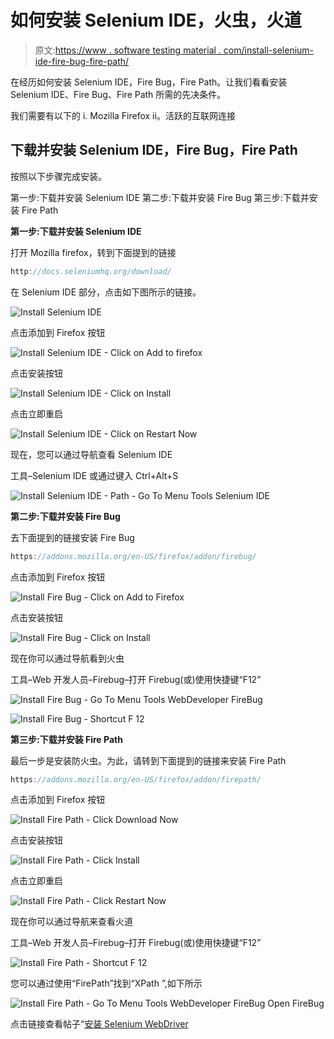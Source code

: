 # 如何安装 Selenium IDE，火虫，火道

> 原文:[https://www . software testing material . com/install-selenium-ide-fire-bug-fire-path/](https://www.softwaretestingmaterial.com/install-selenium-ide-fire-bug-fire-path/)

在经历如何安装 Selenium IDE，Fire Bug，Fire Path。让我们看看安装 Selenium IDE、Fire Bug、Fire Path 所需的先决条件。

我们需要有以下的
i. Mozilla Firefox
ii。活跃的互联网连接

## 下载并安装 Selenium IDE，Fire Bug，Fire Path

按照以下步骤完成安装。

第一步:下载并安装 Selenium IDE
第二步:下载并安装 Fire Bug
第三步:下载并安装 Fire Path

**第一步:下载并安装 Selenium IDE**

打开 Mozilla firefox，转到下面提到的链接

```java
http://docs.seleniumhq.org/download/
```

在 Selenium IDE 部分，点击如下图所示的链接。

![Install Selenium IDE](img/9d8f70ebf09ca1f16f175bf77f14f0ca.png "Install Selenium IDE")

点击添加到 Firefox 按钮

![Install Selenium IDE - Click on Add to firefox](img/3a1bb32d6878d42898533026b5f5d3f6.png "Install Selenium IDE - Click on Add to firefox")

点击安装按钮

![Install Selenium IDE - Click on Install](img/1b59e803dd8dd71a15e9a386492056b7.png "Install Selenium IDE - Click on Install")

点击立即重启

![Install Selenium IDE - Click on Restart Now](img/77bac9a24fa343ec6726d2ce83db8df0.png "Install Selenium IDE - Click on Restart Now")

现在，您可以通过导航查看 Selenium IDE

工具–Selenium IDE 或通过键入 Ctrl+Alt+S

![Install Selenium IDE - Path - Go To Menu Tools Selenium IDE](img/3b68efac3079a80d31c64018e8d00254.png "Install Selenium IDE - Path - Go To Menu Tools Selenium IDE")

**第二步:下载并安装 Fire Bug**

去下面提到的链接安装 Fire Bug

```java
https://addons.mozilla.org/en-US/firefox/addon/firebug/
```

点击添加到 Firefox 按钮

![Install Fire Bug - Click on Add to Firefox](img/71b5ecf071a776c88caad5e48419ab07.png "Install Fire Bug - Click on Add to Firefox")

点击安装按钮

![Install Fire Bug - Click on Install](img/99e284b59993dcd10e9825b7853c2bbe.png "Install Fire Bug - Click on Install")

现在你可以通过导航看到火虫

工具–Web 开发人员–Firebug–打开 Firebug(或)使用快捷键“F12”

![Install Fire Bug - Go To Menu Tools WebDeveloper FireBug](img/90c5c5585907ff9f9806fbeaf3e6faec.png "Install Fire Bug - Go To Menu Tools WebDeveloper FireBug")

![Install Fire Bug - Shortcut F 12](img/c0de9f9322ca436ad50bbab71b6da386.png "Install Fire Bug - Shortcut F 12")

**第三步:下载并安装 Fire Path**

最后一步是安装防火虫。为此，请转到下面提到的链接来安装 Fire Path

```java
https://addons.mozilla.org/en-US/firefox/addon/firepath/
```

点击添加到 Firefox 按钮

![Install Fire Path - Click Download Now](img/f761bd2d8289a1f134d5dabf6724ddb7.png "Install Fire Path - Click Download Now")

点击安装按钮

![Install Fire Path - Click Install](img/2851559cf7163cad555cfcbcc2bd5f47.png "Install Fire Path - Click Install")

点击立即重启

![Install Fire Path - Click Restart Now](img/10479da154a986d69eccbafb73693944.png "Install Fire Path - Click Restart Now")

现在你可以通过导航来查看火道

工具–Web 开发人员–Firebug–打开 Firebug(或)使用快捷键“F12”

![Install Fire Path - Shortcut F 12](img/90c5c5585907ff9f9806fbeaf3e6faec.png "Install Fire Path - Shortcut F 12")

您可以通过使用“FirePath”找到“XPath ”,如下所示

![Install Fire Path - Go To Menu Tools WebDeveloper FireBug Open FireBug](img/2c88db1f456f03d8c25c19c078bee22b.png "Install Fire Path - Go To Menu Tools WebDeveloper FireBug Open FireBug")

点击链接查看帖子“[安装 Selenium WebDriver](https://www.softwaretestingmaterial.com/install-selenium-webdriver/)